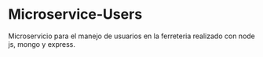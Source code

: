 # Microservice-Users
Microservicio para el manejo de usuarios en la ferreteria realizado con node js, mongo y express.
